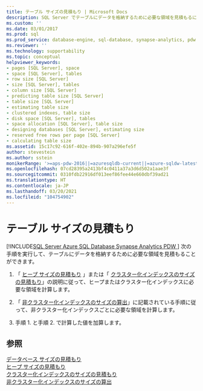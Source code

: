 ```yaml
---
title: テーブル サイズの見積もり | Microsoft Docs
description: SQL Server でテーブルにデータを格納するために必要な領域を見積もるには、次の手順を実行します。
ms.custom: ''
ms.date: 03/01/2017
ms.prod: sql
ms.prod_service: database-engine, sql-database, synapse-analytics, pdw
ms.reviewer: ''
ms.technology: supportability
ms.topic: conceptual
helpviewer_keywords:
- pages [SQL Server], space
- space [SQL Server], tables
- row size [SQL Server]
- size [SQL Server], tables
- column size [SQL Server]
- predicting table size [SQL Server]
- table size [SQL Server]
- estimating table size
- clustered indexes, table size
- disk space [SQL Server], tables
- space allocation [SQL Server], table size
- designing databases [SQL Server], estimating size
- reserved free rows per page [SQL Server]
- calculating table size
ms.assetid: 15c17c92-616f-402e-894b-907a296efe5f
author: stevestein
ms.author: sstein
monikerRange: '>=aps-pdw-2016||=azuresqldb-current||=azure-sqldw-latest||>=sql-server-2016||>=sql-server-linux-2017||=azuresqldb-mi-current'
ms.openlocfilehash: 07cd28395a2413bf4c0411a37a3d6d502a1aae3f
ms.sourcegitcommit: 0310fdb22916df013eef86fee44e660dbf39ad21
ms.translationtype: HT
ms.contentlocale: ja-JP
ms.lasthandoff: 03/20/2021
ms.locfileid: "104754902"
---
```

# <a name="estimate-the-size-of-a-table"></a>テーブル サイズの見積もり
[!INCLUDE[SQL Server Azure SQL Database Synapse Analytics PDW ](../../includes/applies-to-version/sql-asdb-asdbmi-asa-pdw.md)]
  次の手順を実行して、テーブルにデータを格納するために必要な領域を見積もることができます。  
  
1.  「 [ヒープ サイズの見積もり](../../relational-databases/databases/estimate-the-size-of-a-heap.md) 」または「 [クラスター化インデックスのサイズの見積もり](../../relational-databases/databases/estimate-the-size-of-a-clustered-index.md)」の説明に従って、ヒープまたはクラスター化インデックスに必要な領域を計算します。  
  
2.  「 [非クラスター化インデックスのサイズの算出](../../relational-databases/databases/estimate-the-size-of-a-nonclustered-index.md)」に記載されている手順に従って、非クラスター化インデックスごとに必要な領域を計算します。  
  
3.  手順 1. と手順 2. で計算した値を加算します。  

## <a name="see-also"></a>参照  
 [データベース サイズの見積もり](../../relational-databases/databases/estimate-the-size-of-a-database.md)   
 [ヒープ サイズの見積もり](../../relational-databases/databases/estimate-the-size-of-a-heap.md)   
 [クラスター化インデックスのサイズの見積もり](../../relational-databases/databases/estimate-the-size-of-a-clustered-index.md)   
 [非クラスター化インデックスのサイズの算出](../../relational-databases/databases/estimate-the-size-of-a-nonclustered-index.md)  
  
  
